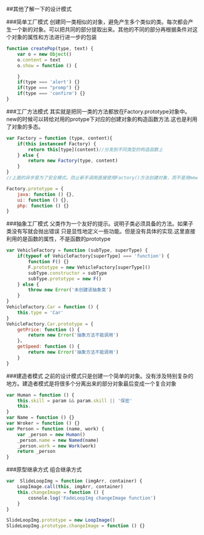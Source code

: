 ##其他了解一下的设计模式

###简单工厂模式
创建同一类相似的对象，避免产生多个类似的类。每次都会产生一个新的对象。可以把共同的部分提取出来。其他的不同的部分再根据条件对这个对象的属性和方法进行进一步的包装
```javascript
function createPop(type, text) {
    var o = new Object()
    o.content = text
    o.show = function () {

    }
    if(type === 'alert') {}
    if(type === "promp") {}
    if(type === 'confirm') {}
}
```



###工厂方法模式
其实就是把同一类的方法都放在Factory.prototype对象中。new的时候可以转给对用的protype下对应的创建对象的构造函数方法.这也是利用了对象的多态。
```javascript   
var Factory = function (type, content){
    if(this instanceof Factory) {
        return this[type](content)//分发到不同类型的构造函数上
    } else {
        return new Factory(type, content)
    }
}
//上面的异步是为了安全模式。防止新手调用直接使用Factory()方法创建对象，而不是用mew 方法来实现。

Factory.prototype = {
    java: function () {},
    ui: function () {},
    php: function () {}
}
```


###抽象工厂模式
父类作为一个友好的提示。说明子类必须具备的方法。如果子类没有写就会抛出错误
只是显性地定义一些功能。但是没有具体的实现.这里直接利用的是函数的属性，不是函数的prototype
```javascript
var VehicleFactory = function (subType, superType) {
    if(typeof of VehicleFactory[superType] === 'function') {
        function F() {}
        F.prototype = new VehicleFactory[superType]()
        subType.constructor = subType
        subType.prototype = new F()
    } else {
        throw new Error('未创建该抽象类')
    }
}
VehicleFactory.Car = function () {
    this.type = 'Car'
}
VehicleFactory.Car.prototype = {
    getPrice: function () {
        return new Error('抽象方法不能调用')
    }，
    getSpeed: function () {
        return new Error('抽象方法不能调用')
    }
}
```

###建造者模式
之前的设计模式只是创建一个简单的对象。没有涉及特别复杂的地方。建造者模式是将很多个分离出来的部分对象最后变成一个复合对象
```javascript
var Human = function () {
    this.skill = param && param.skill || '保密'
    this.
}
var Name = function () {}
var Wroker = function () {}
var Person = function (name, work) {
    var _person = new Human()
    _person.name = new Named(name)
    _person.work = new Work(work)
    return _person
}

```

###原型继承方式
组合继承方式
```javascript
var  SlideLoopImg = function (imgArr, container) {
    LoopImage.call(this, imgArr, container)
    this.changeImage = function () {
        cosnole.log('FadeLoopImg changeImage function')
    }
}

SlideLoopImg.prototype = new LoopImage()
SlideLoopImg.prototype.changeImage = function () {}
```
